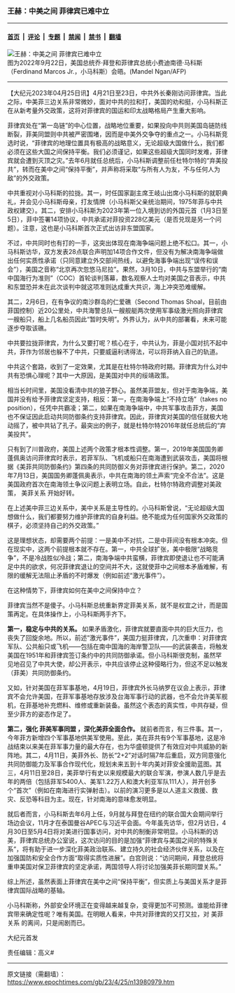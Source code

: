 ### 王赫：中美之间 菲律宾已难中立

---

#### [首页](../../../..?n13980979) &nbsp;|&nbsp; [评论](../../../../../epoch-comment?n13980979) &nbsp;|&nbsp; [专题](../../../../../epoch-special?n13980979) &nbsp;|&nbsp; [禁闻](../../../../../epoch-news?n13980979) &nbsp;|&nbsp; [禁书](../../../../../books?n13980979) &nbsp;|&nbsp; [翻墙](https://github.com/gfw-breaker/nogfw/blob/master/README.md?n13980979)


<div><img alt="王赫：中美之间 菲律宾已难中立" class="attachment-djy_600_400 size-djy_600_400 wp-post-image" src="https://i.epochtimes.com/assets/uploads/2022/09/id13832101-000_32JW7LY-600x400-1.jpg"/>
<div class="caption">
 图为2022年9月22日，美国总统乔‧拜登和菲律宾总统小费迪南德‧马科斯（Ferdinand Marcos Jr.，小马科斯）会晤。(Mandel Ngan/AFP)
</div></div><hr/><div class="post_content" id="artbody" itemprop="articleBody">
 <!-- article content begin -->
 <p>
  【大纪元2023年04月25日讯】4月21日至23日，中共外长秦刚访问菲律宾。当此之际，中美菲三边关系非常微妙，面对中共的拉和打，美国的劝和挺，小马科斯正在从新考量外交政策，这将对菲律宾的国运和印太战略格局产生重大影响。
 </p>
 <p>
  菲律宾处在“第一岛链”的中心位置，战略地位重要，如果投向中共则美国岛链防线断裂，菲美同盟则中共被严密围堵，因而是中美外交争夺的重点之一。小马科斯竞选时说，“菲律宾的地理位置具有极高的战略意义，无论超级大国做什么，我们都必须在这些大国之间保持平衡。我们必须谨记，如果这些超级大国同时发难，菲律宾就会遭到灭顶之灾。”去年6月就任总统后，小马科斯调整前任杜特尔特的“弃美投共”，转而在美中之间“保持平衡”，并声称将采取“与所有人为友，不与任何人为敌”的外交政策。
 </p>
 <p>
  中共重视对小马科斯的拉拢。其一，时任国家副主席王岐山出席小马科斯的就职典礼，并会见小马科斯母亲，打友情牌（小马科斯父亲统治期间，1975年菲与中共政权建交）。其二，安排小马科斯为2023年第一位入境到访的外国元首（1月3日至5日），菲中签署14项协议，中共承诺对菲投资228亿美元（是否兑现是另一个问题）。注意，这也是小马科斯首次正式出访非东盟国家。
 </p>
 <p>
  不过，中共同时也有打的一手，这突出体现在南海争端问题上绝不松口。其一，小马科斯访华，双方发表28点联合声明加14项合作文件，但没有为解决南海争端做出任何实质性承诺（只同意建立外交部间热线，以避免海事争端出现“误传和误会”），美国之音称“北京再次忽悠马尼拉”。果然，3月10日，中共与东盟举行的“南中国海行为准则”（COC）首轮谈判落幕，数名观察人士均对美国之音表示，中共和东盟恐并未在此次谈判中就这项准则达成重大共识，海上冲突恐难缓解。
 </p>
 <p>
  其二，2月6日，在有争议的南沙群岛的仁爱礁（Second Thomas Shoal，目前由菲国控制）近20公里处，中共海警总队一艘舰艇两次使用军事级激光照向菲律宾一艘船只，船上几名船员因此“暂时失明”。外界认为，从中共的部署看，未来可能逐步夺取该礁。
 </p>
 <p>
  中共要拉拢菲律宾，为什么又要打呢？核心在于，中共认为，菲是小国对抗不起中共，菲作为邻居也躲不了中共，只要威逼利诱得法，可以将菲纳入自己的轨道。
 </p>
 <p>
  中共这个套路，收到了一定效果，尤其是在杜特尔特政府时期。菲律宾为什么对中共有恐惧心理呢？其中一大原因，是美国对中共的绥靖政策。
 </p>
 <p>
  相当长时间里，美国没看清中共的狼子野心。虽然美菲盟友，但对于南海争端，美国并没有给予菲律宾坚定支持，相反：第一，在南海争端上“不持立场”（takes no position），任凭中共霸凌；第二，如果在南海争端中，中共军事攻击菲方，美国也不保证因此启动共同防御条约支持菲律宾。因此，菲律宾对美国的信任就极大地动摇了，被中共钻了孔子。最突出的例子，就是杜特尔特2016年就任总统后的“弃美投共”。
 </p>
 <p>
  只有到了川普政府，美国上述两个政策才根本性调整。第一，2019年美国国务卿蓬佩奥访问菲律宾时表示，若菲军队、飞机或船只在南海遭到武装攻击，美国将根据《美菲共同防御条约》第四条的共同防御义务对菲律宾进行保护。第二，2020年7月13日，美国国务卿蓬佩奥表示，中共在南海的领土声索“完全不合法”。这是美国政府首次在南海领土争议问题上表明立场。自此，杜特尔特政府调整对美政策，
  <ok href="https://www.epochtimes.com/gb/tag/%E7%BE%8E%E8%8F%B2%E5%85%B3%E7%B3%BB.html">
   美菲关系
  </ok>
  开始好转。
 </p>
 <p>
  在上述美中菲三边关系中，美中关系是主导性的。小马科斯曾说，“无论超级大国想做什么，我们都要努力维护菲律宾的自身利益。绝不能成为任何国家外交政策的棋子，必须坚持自己的外交政策。”
 </p>
 <p>
  这是理想状态，却需要两个前提：一是美中不对抗，二是中菲间没有根本冲突。但在现实中，这两个前提根本就不存在。第一，中共全球扩张，美中极限“战略竞争”，不是冷战胜似冷战；第二，南海争端中共蛮横，菲律宾即使退让也不可能满足中共的欲求，何况菲律宾退让的空间并不大，这就使菲中之间根本矛盾难解，有限的缓解无法阻止矛盾的不时爆发（例如前述“激光事件”）。
 </p>
 <p>
  在这种情势下，菲律宾如何在美中之间保持中立？
 </p>
 <p>
  菲律宾当然不是傻子。小马科斯总统重新界定菲美关系，就不是权宜之计，而是国策再定。在具体操作上，小马科斯两手齐下。
 </p>
 <p>
  <strong>
   第一，稳定与中共的关系。
  </strong>
  如果矛盾激化，菲律宾就要直面中共的巨大压力，也丧失了回旋余地。所以，前述“激光事件”，美国力挺菲律宾，几次重申：对菲律宾军队、公共船只或飞机——包括在南中国海的海岸警卫队——的武装袭击，将触发美国在1951年和菲律宾签订条约中的共同防御承诺。但小马科斯很克制，虽然罕见地召见了中共大使，却公开表示，中共应该停止这种侵略行为，但这不足以触发（菲美）共同防御条约。
 </p>
 <p>
  又如，针对美国在菲军事基地，4月19日，菲律宾外长马纳罗在议会上表示，菲律宾不会允许美国，在菲军事基地存放涉及台海军事行动的武器，也不会允许美军舰机，在菲基地补充燃料、维修或重新装备。虽然这个表态的真实性，中共存疑，但至少菲方的姿态作足了。
 </p>
 <p>
  <strong>
   第二，强化
   <ok href="https://www.epochtimes.com/gb/tag/%E8%8F%B2%E7%BE%8E%E5%86%9B%E4%BA%8B%E5%90%8C%E7%9B%9F.html">
    菲美军事同盟
   </ok>
   ，深化美菲全面合作。
  </strong>
  就前者而言，有三件事。其一，今年菲方新增四个军事基地供美军使用。至此，美在菲共有9个军事基地，这是冷战结束以来美在菲军事力量的最大存在，也为华盛顿提供了有效应对中共威胁的新阵地。其二，4月11日，美菲外长、防长“2+2”对话时隔7年后重启，双方同意强化共同防御能力及军事合作现代化，规划未来五到十年内美对菲安全援助蓝图。其三，4月11日至28日，美菲举行有史以来规模最大的联合军演，参演人数几乎是去年的两倍（包括菲军5400人、美军1.22万人和澳大利亚军队111人），并开创多个“首次”（例如在南海进行实弹射击）。以前的演习更多是以人道主义救援、救灾、反恐等科目为主。现在，针对南海的意味愈发明显。
 </p>
 <p>
  就后者而言，小马科斯去年6月上任，9月就与拜登在纽约的联合国大会期间举行场边会议，11月才在泰国曼谷APEC与习近平会面。今年虽先访华，但2月访日，4月30日至5月4日将对美进行国事访问，对中共的制衡非常明显。小马科斯的访美，菲律宾总统办公室说，这次访问的目的是加强“菲律宾与美国之间的特殊关系”，将有助于进一步深化菲美政治联系、建立持久的社会经济伙伴关系，以及在加强国防和安全合作方面“取得实质性进展”。白宫则说：“访问期间，拜登总统将重申美国对保卫菲律宾的坚定承诺，两国领导人将讨论加强美菲长期同盟关系。”
 </p>
 <p>
  综上所述，虽然表面上菲律宾在美中之间“保持平衡”，但实质上与美国关系才是菲律宾国际战略的基轴。
 </p>
 <p>
  小马科斯称，外部安全环境正在变得越来越复杂，变得更加不可预测。谁能给菲律宾带来确定性呢？唯有美国。在明眼人看来，中共对菲律宾的又打又拉，对
  <ok href="https://www.epochtimes.com/gb/tag/%E7%BE%8E%E8%8F%B2%E5%85%B3%E7%B3%BB.html">
   美菲关系
  </ok>
  的离间，只是闹剧而已。
 </p>
 <p>
  大纪元首发
 </p>
 <p>
  责任编辑：高义#
 </p>
 <!-- article content end -->
 <div id="below_article_ad">
 </div>
</div>


---

原文链接（需翻墙）：https://www.epochtimes.com/gb/23/4/25/n13980979.htm